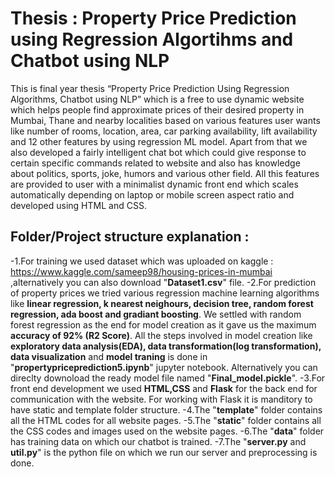 # Thesis : Property Price Prediction using Regression Algortihms and Chatbot using NLP
This is final year thesis “Property Price Prediction Using Regression Algorithms, Chatbot using NLP”  which is a free to use dynamic website which helps people find approximate prices of their desired property in Mumbai, Thane and nearby localities based on various features user wants like number of rooms, location, area, car parking availability, lift availability and 12 other features by using regression ML model. Apart from that we also developed a fairly intelligent chat bot which could give response to certain specific commands related to website and also has knowledge about politics, sports, joke, humors and various other field. All this features are provided to user with a minimalist dynamic front end which scales automatically depending on laptop or mobile screen aspect ratio and developed using HTML and CSS. 

## Folder/Project structure explanation :

-1.For training we used dataset which was uploaded on kaggle : https://www.kaggle.com/sameep98/housing-prices-in-mumbai ,alternatively you can also download "**Dataset1.csv**" file.
-2.For prediction of property prices we tried various regression machine learning algorithms like **linear regression, k nearest neighours, decision tree, random forest regression, ada boost and gradiant boosting**. We settled with random forest regression as the end for model creation as it gave us the maximum **accuracy of 92% (R2 Score)**. All the steps involved in model creation like **exploratory data analysis(EDA), data transformation(log transformation), data visualization** and **model traning** is done in "**propertypriceprediction5.ipynb**" jupyter notebook. Alternatively you can direclty downoload the ready model file named "**Final_model.pickle**".
-3.For front end development we used **HTML,CSS** and **Flask** for the back end for communication with the website. For working with Flask it is manditory to have static and template folder structure.
-4.The "**template**" folder contains all the HTML codes for all website pages.
-5.The "**static**" folder contains all the CSS codes and images used on the website pages.
-6.The "**data**" folder has training data on which our chatbot is trained.
-7.The "**server.py** and **util.py**" is the python file on which we run our server and preprocessing is done.
